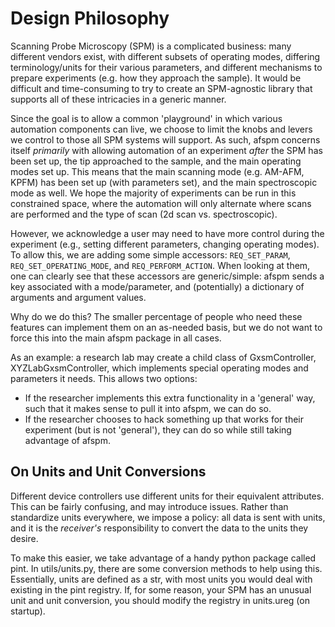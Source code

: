 # Design Philosophy

Scanning Probe Microscopy (SPM) is a complicated business: many different vendors exist, with different subsets of operating modes, differing terminology/units for their various parameters, and different mechanisms to prepare experiments (e.g. how they approach the sample). It would be difficult and time-consuming to try to create an SPM-agnostic library that supports all of these intricacies in a generic manner.

Since the goal is to allow a common 'playground' in which various automation components can live, we choose to limit the knobs and levers we control to those all SPM systems will support. As such, afspm concerns itself *primarily* with allowing automation of an experiment *after* the SPM has been set up, the tip approached to the sample, and the main operating modes set up. This means that the main scanning mode (e.g. AM-AFM, KPFM) has been set up (with parameters set), and the main spectroscopic mode as well. We hope the majority of experiments can be run in this constrained space, where the automation will only alternate where scans are performed and the type of scan (2d scan vs. spectroscopic).

However, we acknowledge a user may need to have more control during the experiment (e.g., setting different parameters, changing operating modes). To allow this, we are adding some simple accessors: ```REQ_SET_PARAM```, ```REQ_SET_OPERATING_MODE```, and ```REQ_PERFORM_ACTION```. When looking at them, one can clearly see that these accessors are generic/simple: afspm sends a key associated with a mode/parameter, and (potentially) a dictionary of arguments and argument values.

Why do we do this? The smaller percentage of people who need these features can implement them on an as-needed basis, but we do not want to force this into the main afspm package in all cases.

As an example: a research lab may create a child class of GxsmController, XYZLabGxsmController, which implements special operating modes and parameters it needs. This allows two options:
- If the researcher implements this extra functionality in a 'general' way, such that it makes sense to pull it into afspm, we can do so.
- If the researcher chooses to hack something up that works for their experiment (but is not 'general'), they can do so while still taking advantage of afspm.

## On Units and Unit Conversions

Different device controllers use different units for their equivalent attributes. This can be fairly confusing, and may introduce issues. Rather than standardize units everywhere, we impose a policy: all data is sent with units, and it is the *receiver's* responsibility to convert the data to the units they desire.

To make this easier, we take advantage of a handy python package called pint. In utils/units.py, there are some conversion methods to help using this. Essentially, units are defined as a str, with most units you would deal with existing in the pint registry. If, for some reason, your SPM has an unusual unit and unit conversion, you should modify the registry in units.ureg (on startup).
